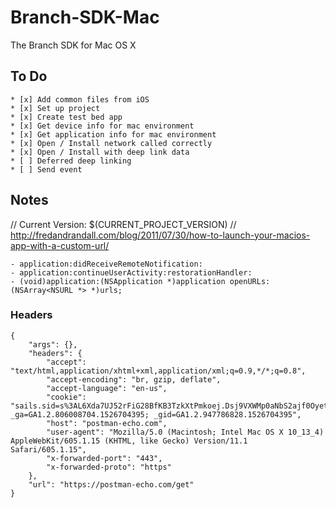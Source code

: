 # Branch-SDK-Mac
The Branch SDK for Mac OS X

## To Do
```
* [x] Add common files from iOS
* [x] Set up project
* [x] Create test bed app
* [x] Get device info for mac environment
* [x] Get application info for mac environment
* [x] Open / Install network called correctly
* [x] Open / Install with deep link data
* [ ] Deferred deep linking
* [ ] Send event
```

## Notes

// Current Version:  $(CURRENT_PROJECT_VERSION)
// http://fredandrandall.com/blog/2011/07/30/how-to-launch-your-macios-app-with-a-custom-url/

```
- application:didReceiveRemoteNotification:
- application:continueUserActivity:restorationHandler:
- (void)application:(NSApplication *)application openURLs:(NSArray<NSURL *> *)urls;
```
### Headers
```
{
    "args": {},
    "headers": {
        "accept": "text/html,application/xhtml+xml,application/xml;q=0.9,*/*;q=0.8",
        "accept-encoding": "br, gzip, deflate",
        "accept-language": "en-us",
        "cookie": "sails.sid=s%3AL6Xda7UJ52rFiG28BfKB3TzkXtPmkoej.Dsj9VXWMp0aNbS2ajf0Oyetjs9sMZwcaN2ydga5fdVw; _ga=GA1.2.806008704.1526704395; _gid=GA1.2.947786828.1526704395",
        "host": "postman-echo.com",
        "user-agent": "Mozilla/5.0 (Macintosh; Intel Mac OS X 10_13_4) AppleWebKit/605.1.15 (KHTML, like Gecko) Version/11.1 Safari/605.1.15",
        "x-forwarded-port": "443",
        "x-forwarded-proto": "https"
    },
    "url": "https://postman-echo.com/get"
}
```

